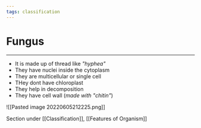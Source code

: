 ```yaml
---
tags: classification
---
```

# Fungus
---
- It is made up of thread like *"hyphea"*
- They have nuclei inside the cytoplasm
- They are multicellular or single cell
- THey dont have chloroplast
- They help in decomposition
- They have cell wall (*made with "chitin"*)

![[Pasted image 20220605212225.png]]


Section under [[Classification]], [[Features of Organism]]